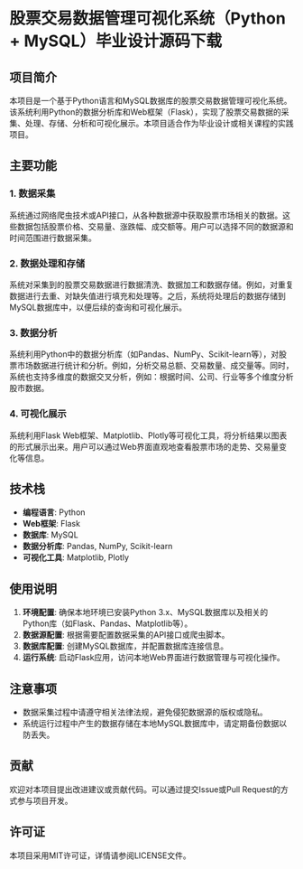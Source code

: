 # 股票交易数据管理可视化系统（Python + MySQL）毕业设计源码下载

## 项目简介

本项目是一个基于Python语言和MySQL数据库的股票交易数据管理可视化系统。该系统利用Python的数据分析库和Web框架（Flask），实现了股票交易数据的采集、处理、存储、分析和可视化展示。本项目适合作为毕业设计或相关课程的实践项目。

## 主要功能

### 1. 数据采集
系统通过网络爬虫技术或API接口，从各种数据源中获取股票市场相关的数据。这些数据包括股票价格、交易量、涨跌幅、成交额等。用户可以选择不同的数据源和时间范围进行数据采集。

### 2. 数据处理和存储
系统对采集到的股票交易数据进行数据清洗、数据加工和数据存储。例如，对重复数据进行去重、对缺失值进行填充和处理等。之后，系统将处理后的数据存储到MySQL数据库中，以便后续的查询和可视化展示。

### 3. 数据分析
系统利用Python中的数据分析库（如Pandas、NumPy、Scikit-learn等），对股票市场数据进行统计和分析。例如，分析交易总额、交易数量、成交量等。同时，系统也支持多维度的数据交叉分析，例如：根据时间、公司、行业等多个维度分析股市数据。

### 4. 可视化展示
系统利用Flask Web框架、Matplotlib、Plotly等可视化工具，将分析结果以图表的形式展示出来。用户可以通过Web界面直观地查看股票市场的走势、交易量变化等信息。

## 技术栈

- **编程语言**: Python
- **Web框架**: Flask
- **数据库**: MySQL
- **数据分析库**: Pandas, NumPy, Scikit-learn
- **可视化工具**: Matplotlib, Plotly

## 使用说明

1. **环境配置**: 确保本地环境已安装Python 3.x、MySQL数据库以及相关的Python库（如Flask、Pandas、Matplotlib等）。
2. **数据源配置**: 根据需要配置数据采集的API接口或爬虫脚本。
3. **数据库配置**: 创建MySQL数据库，并配置数据库连接信息。
4. **运行系统**: 启动Flask应用，访问本地Web界面进行数据管理与可视化操作。

## 注意事项

- 数据采集过程中请遵守相关法律法规，避免侵犯数据源的版权或隐私。
- 系统运行过程中产生的数据存储在本地MySQL数据库中，请定期备份数据以防丢失。

## 贡献

欢迎对本项目提出改进建议或贡献代码。可以通过提交Issue或Pull Request的方式参与项目开发。

## 许可证

本项目采用MIT许可证，详情请参阅LICENSE文件。
